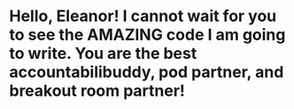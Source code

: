 Hello, Eleanor! I cannot wait for you to see the AMAZING code I am going to write. You are the best accountabilibuddy, pod partner, and breakout room partner!
=======
